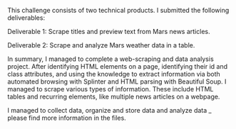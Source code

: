 This challenge consists of two technical products. I submitted the following deliverables:

Deliverable 1: Scrape titles and preview text from Mars news articles.

Deliverable 2: Scrape and analyze Mars weather data in a table.

In summary, I managed to complete a web-scraping and data analysis project. After identifying HTML elements on a page, identifying their id and class attributes, and using the knowledge to extract information via both automated browsing with Splinter and HTML parsing with Beautiful Soup. I managed to scrape various types of information. These include HTML tables and recurring elements, like multiple news articles on a webpage.

I managed to collect data, organize and store data and analyze data _ please find more information in the files.